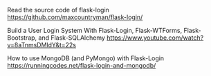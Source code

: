 Read the source code of flask-login
https://github.com/maxcountryman/flask-login/

Build a User Login System With Flask-Login, Flask-WTForms, Flask-Bootstrap, and Flask-SQLAlchemy
https://www.youtube.com/watch?v=8aTnmsDMldY&t=22s

How to use MongoDB (and PyMongo) with Flask-Login
https://runningcodes.net/flask-login-and-mongodb/

